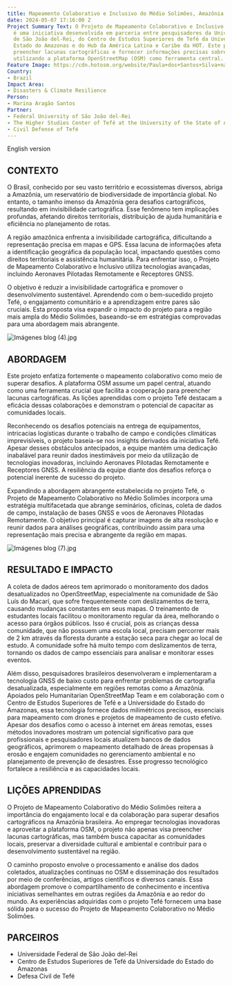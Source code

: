 ```yaml
---
title: Mapeamento Colaborativo e Inclusivo do Médio Solimões, Amazônia
date: 2024-05-07 17:16:00 Z
Project Summary Text: O Projeto de Mapeamento Colaborativo e Inclusivo do Médio Solimões
  é uma iniciativa desenvolvida em parceria entre pesquisadores da Universidade Federal
  de São João del-Rei, do Centro de Estudos Superiores de Tefé da Universidade do
  Estado do Amazonas e do Hub da América Latina e Caribe da HOT. Este projeto visa
  preencher lacunas cartográficas e fornecer informações precisas sobre o Médio Solimões,
  utilizando a plataforma OpenStreetMap (OSM) como ferramenta central.
Feature Image: https://cdn.hotosm.org/website/Paula+dos+Santos+Silva+na+Amazo%CC%82nia.jpg
Country:
- Brazil
Impact Area:
- Disasters & Climate Resilience
Person:
- Marina Aragão Santos
Partner:
- Federal University of São João del-Rei
- The Higher Studies Center of Tefé at the University of the State of Amazonas
- Civil Defense of Tefé
---
```


English version 

## **CONTEXTO**
O Brasil, conhecido por seu vasto território e ecossistemas diversos, abriga a Amazônia, um reservatório de biodiversidade de importância global. No entanto, o tamanho imenso da Amazônia gera desafios cartográficos, resultando em invisibilidade cartográfica. Esse fenômeno tem implicações profundas, afetando direitos territoriais, distribuição de ajuda humanitária e eficiência no planejamento de rotas.

A região amazônica enfrenta a invisibilidade cartográfica, dificultando a representação precisa em mapas e GPS. Essa lacuna de informações afeta a identificação geográfica da população local, impactando questões como direitos territoriais e assistência humanitária. Para enfrentar isso, o Projeto de Mapeamento Colaborativo e Inclusivo utiliza tecnologias avançadas, incluindo Aeronaves Pilotadas Remotamente e Receptores GNSS.

O objetivo é reduzir a invisibilidade cartográfica e promover o desenvolvimento sustentável. Aprendendo com o bem-sucedido projeto Tefé, o engajamento comunitário e a aprendizagem entre pares são cruciais. Esta proposta visa expandir o impacto do projeto para a região mais ampla do Médio Solimões, baseando-se em estratégias comprovadas para uma abordagem mais abrangente.

![Imágenes blog (4).jpg](/uploads/Ima%CC%81genes%20blog%20(4).jpg)

## **ABORDAGEM**
Este projeto enfatiza fortemente o mapeamento colaborativo como meio de superar desafios. A plataforma OSM assume um papel central, atuando como uma ferramenta crucial que facilita a cooperação para preencher lacunas cartográficas. As lições aprendidas com o projeto Tefé destacam a eficácia dessas colaborações e demonstram o potencial de capacitar as comunidades locais.

Reconhecendo os desafios potenciais na entrega de equipamentos, intricacias logísticas durante o trabalho de campo e condições climáticas imprevisíveis, o projeto baseia-se nos insights derivados da iniciativa Tefé. Apesar desses obstáculos antecipados, a equipe mantém uma dedicação inabalável para reunir dados inestimáveis por meio da utilização de tecnologias inovadoras, incluindo Aeronaves Pilotadas Remotamente e Receptores GNSS. A resiliência da equipe diante dos desafios reforça o potencial inerente de sucesso do projeto.

Expandindo a abordagem abrangente estabelecida no projeto Tefé, o Projeto de Mapeamento Colaborativo no Médio Solimões incorpora uma estratégia multifacetada que abrange seminários, oficinas, coleta de dados de campo, instalação de bases GNSS e voos de Aeronaves Pilotadas Remotamente. O objetivo principal é capturar imagens de alta resolução e reunir dados para análises geográficas, contribuindo assim para uma representação mais precisa e abrangente da região em mapas.

![Imágenes blog (7).jpg](/uploads/Ima%CC%81genes%20blog%20(7).jpg)

## **RESULTADO E IMPACTO**
A coleta de dados aéreos tem aprimorado o monitoramento dos dados desatualizados no OpenStreetMap, especialmente na comunidade de São Luís do Macarí, que sofre frequentemente com deslizamentos de terra, causando mudanças constantes em seus mapas. O treinamento de estudantes locais facilitou o monitoramento regular da área, melhorando o acesso para órgãos públicos. Isso é crucial, pois as crianças dessa comunidade, que não possuem uma escola local, precisam percorrer mais de 2 km através da floresta durante a estação seca para chegar ao local de estudo. A comunidade sofre há muito tempo com deslizamentos de terra, tornando os dados de campo essenciais para analisar e monitorar esses eventos.

Além disso, pesquisadores brasileiros desenvolveram e implementaram a tecnologia GNSS de baixo custo para enfrentar problemas de cartografia desatualizada, especialmente em regiões remotas como a Amazônia. Apoiados pelo Humanitarian OpenStreetMap Team e em colaboração com o Centro de Estudos Superiores de Tefé e a Universidade do Estado do Amazonas, essa tecnologia fornece dados milimétricos precisos, essenciais para mapeamento com drones e projetos de mapeamento de custo efetivo. Apesar dos desafios como o acesso à internet em áreas remotas, esses métodos inovadores mostram um potencial significativo para que profissionais e pesquisadores locais atualizem bancos de dados geográficos, aprimorem o mapeamento detalhado de áreas propensas à erosão e engajem comunidades no gerenciamento ambiental e no planejamento de prevenção de desastres. Esse progresso tecnológico fortalece a resiliência e as capacidades locais.

## **LIÇÕES APRENDIDAS**
O Projeto de Mapeamento Colaborativo do Médio Solimões reitera a importância do engajamento local e da colaboração para superar desafios cartográficos na Amazônia brasileira. Ao empregar tecnologias inovadoras e aproveitar a plataforma OSM, o projeto não apenas visa preencher lacunas cartográficas, mas também busca capacitar as comunidades locais, preservar a diversidade cultural e ambiental e contribuir para o desenvolvimento sustentável na região.

O caminho proposto envolve o processamento e análise dos dados coletados, atualizações contínuas no OSM e disseminação dos resultados por meio de conferências, artigos científicos e diversos canais. Essa abordagem promove o compartilhamento de conhecimento e incentiva iniciativas semelhantes em outras regiões da Amazônia e ao redor do mundo. As experiências adquiridas com o projeto Tefé fornecem uma base sólida para o sucesso do Projeto de Mapeamento Colaborativo no Médio Solimões.

## **PARCEIROS**
* Universidade Federal de São João del-Rei
* Centro de Estudos Superiores de Tefé da Universidade do Estado do Amazonas
* Defesa Civil de Tefé